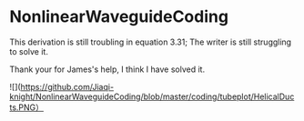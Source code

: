 # NonlinearWaveguideCoding
 
This derivation is still troubling in equation 3.31; The writer is still struggling to solve it.

Thank your for James's help, I think I have solved it.


![](https://github.com/Jiaqi-knight/NonlinearWaveguideCoding/blob/master/coding/tubeplot/HelicalDucts.PNG）
